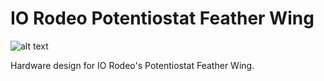 # IO Rodeo Potentiostat Feather Wing

![alt text](https://bitbucket.org/iorodeo/potentiostat_feather_wing/raw/master/images/potentiostat_featherwing_3d.png)

Hardware design for IO Rodeo's Potentiostat Feather Wing.


